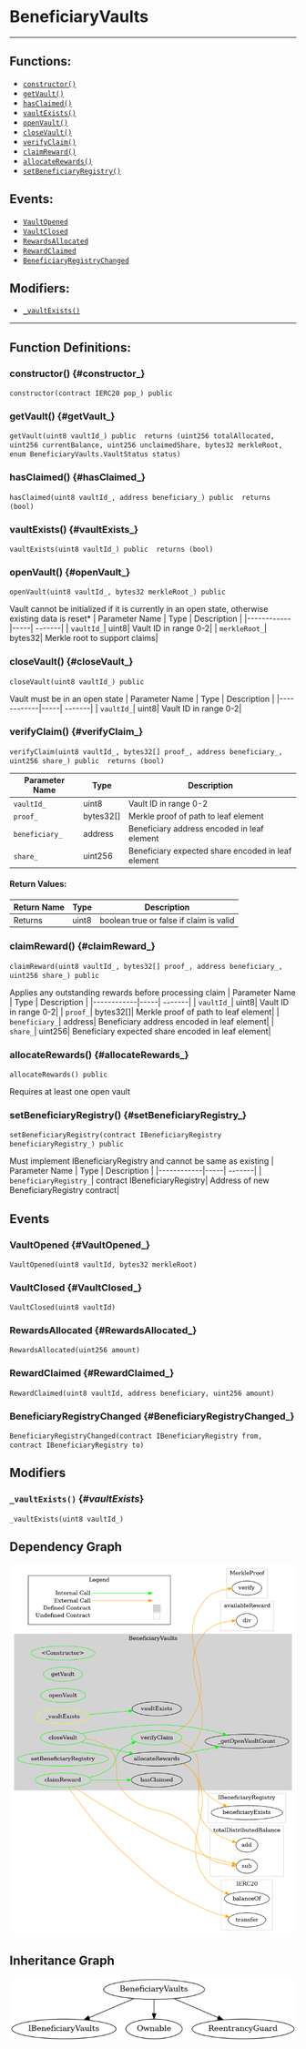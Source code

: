 # BeneficiaryVaults
***
## Functions:
- [`constructor()`](#constructor_)
- [`getVault()`](#getVault_)
- [`hasClaimed()`](#hasClaimed_)
- [`vaultExists()`](#vaultExists_)
- [`openVault()`](#openVault_)
- [`closeVault()`](#closeVault_)
- [`verifyClaim()`](#verifyClaim_)
- [`claimReward()`](#claimReward_)
- [`allocateRewards()`](#allocateRewards_)
- [`setBeneficiaryRegistry()`](#setBeneficiaryRegistry_)
## Events:
- [`VaultOpened`](#VaultOpened_)
- [`VaultClosed`](#VaultClosed_)
- [`RewardsAllocated`](#RewardsAllocated_)
- [`RewardClaimed`](#RewardClaimed_)
- [`BeneficiaryRegistryChanged`](#BeneficiaryRegistryChanged_)
## Modifiers:
- [`_vaultExists()`](#_vaultExists_)
***
## Function Definitions:
### <a name="constructor_"></a> constructor() {#constructor_}
```
constructor(contract IERC20 pop_) public 
```
### <a name="getVault_"></a> getVault() {#getVault_}
```
getVault(uint8 vaultId_) public  returns (uint256 totalAllocated, uint256 currentBalance, uint256 unclaimedShare, bytes32 merkleRoot, enum BeneficiaryVaults.VaultStatus status)
```
### <a name="hasClaimed_"></a> hasClaimed() {#hasClaimed_}
```
hasClaimed(uint8 vaultId_, address beneficiary_) public  returns (bool)
```
### <a name="vaultExists_"></a> vaultExists() {#vaultExists_}
```
vaultExists(uint8 vaultId_) public  returns (bool)
```
### <a name="openVault_"></a> openVault() {#openVault_}
```
openVault(uint8 vaultId_, bytes32 merkleRoot_) public 
```
Vault cannot be initialized if it is currently in an open state, otherwise existing data is reset*
| Parameter Name | Type | Description |
|------------|-----| -------|
| `vaultId_`| uint8| Vault ID in range 0-2| 
| `merkleRoot_`| bytes32| Merkle root to support claims| 
### <a name="closeVault_"></a> closeVault() {#closeVault_}
```
closeVault(uint8 vaultId_) public 
```
Vault must be in an open state
| Parameter Name | Type | Description |
|------------|-----| -------|
| `vaultId_`| uint8| Vault ID in range 0-2| 
### <a name="verifyClaim_"></a> verifyClaim() {#verifyClaim_}
```
verifyClaim(uint8 vaultId_, bytes32[] proof_, address beneficiary_, uint256 share_) public  returns (bool)
```
| Parameter Name | Type | Description |
|------------|-----| -------|
| `vaultId_`| uint8| Vault ID in range 0-2| 
| `proof_`| bytes32[]| Merkle proof of path to leaf element| 
| `beneficiary_`| address| Beneficiary address encoded in leaf element| 
| `share_`| uint256| Beneficiary expected share encoded in leaf element| 
#### Return Values:
| Return Name | Type | Description |
|-------------|-------|------------|
|Returns| uint8|boolean true or false if claim is valid|
### <a name="claimReward_"></a> claimReward() {#claimReward_}
```
claimReward(uint8 vaultId_, bytes32[] proof_, address beneficiary_, uint256 share_) public 
```
Applies any outstanding rewards before processing claim
| Parameter Name | Type | Description |
|------------|-----| -------|
| `vaultId_`| uint8| Vault ID in range 0-2| 
| `proof_`| bytes32[]| Merkle proof of path to leaf element| 
| `beneficiary_`| address| Beneficiary address encoded in leaf element| 
| `share_`| uint256| Beneficiary expected share encoded in leaf element| 
### <a name="allocateRewards_"></a> allocateRewards() {#allocateRewards_}
```
allocateRewards() public 
```
Requires at least one open vault
### <a name="setBeneficiaryRegistry_"></a> setBeneficiaryRegistry() {#setBeneficiaryRegistry_}
```
setBeneficiaryRegistry(contract IBeneficiaryRegistry beneficiaryRegistry_) public 
```
Must implement IBeneficiaryRegistry and cannot be same as existing
| Parameter Name | Type | Description |
|------------|-----| -------|
| `beneficiaryRegistry_`| contract IBeneficiaryRegistry| Address of new BeneficiaryRegistry contract| 
## Events
### <a name="VaultOpened_"></a> VaultOpened {#VaultOpened_}
```
VaultOpened(uint8 vaultId, bytes32 merkleRoot)
```
### <a name="VaultClosed_"></a> VaultClosed {#VaultClosed_}
```
VaultClosed(uint8 vaultId)
```
### <a name="RewardsAllocated_"></a> RewardsAllocated {#RewardsAllocated_}
```
RewardsAllocated(uint256 amount)
```
### <a name="RewardClaimed_"></a> RewardClaimed {#RewardClaimed_}
```
RewardClaimed(uint8 vaultId, address beneficiary, uint256 amount)
```
### <a name="BeneficiaryRegistryChanged_"></a> BeneficiaryRegistryChanged {#BeneficiaryRegistryChanged_}
```
BeneficiaryRegistryChanged(contract IBeneficiaryRegistry from, contract IBeneficiaryRegistry to)
```
## Modifiers
### <a name="_vaultExists_"></a> `_vaultExists()` {#_vaultExists_}
```
_vaultExists(uint8 vaultId_)
```
## Dependency Graph
![Dependency Graph](BeneficiaryVaults_graph.png)
## Inheritance Graph
![Inheritance Graph](BeneficiaryVaults_inheritance.png)
